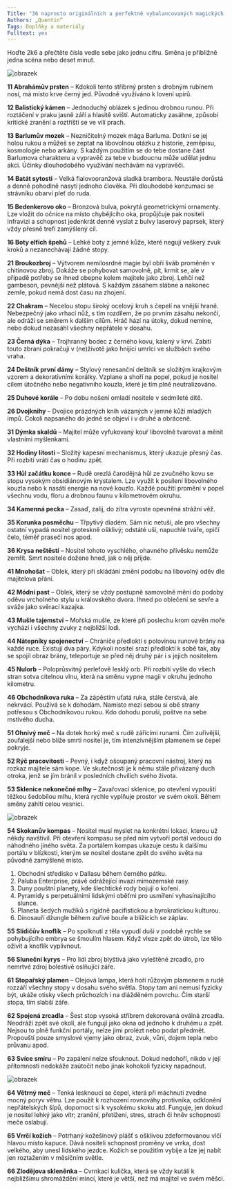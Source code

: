 ```yaml
---
Title: "36 naprosto originálních a perfektně vybalancovaných magických předmětů"
Authors: „Quentin“
Tags: Doplňky a materiály
Fulltext: yes
---
```

Hoďte 2k6 a přečtěte čísla vedle sebe jako jednu cifru. Směna je přibližně jedna scéna nebo deset minut.

![obrazek](rune-stones-1608031-12-opt.jpg)

__11	Abrahámův prsten__ – Kdokoli tento stříbrný prsten s drobným rubínem nosí, má místo krve černý jed. Původně využíváno k lovení upírů.

__12	Balistický kámen__ – Jednoduchý oblázek s jedinou drobnou runou. Při roztáčení v praku jasně září a hlasitě sviští. Automaticky zasáhne, způsobí kritické zranění a roztříští se ve vílí prach.

__13	Barlumův mozek__ – Nezničitelný mozek mága Barluma. Dotkni se jej holou rukou a můžeš se zeptat na libovolnou otázku z historie, zeměpisu, kosmologie nebo arkány. S každým použitím se do tebe dostane část Barlumova charakteru a vypravěč za tebe v budoucnu může udělat jednu akci. Účinky dlouhodobého využívání nechávám na vypravěči.

__14	Batát sytosti__ – Velká fialovooranžová sladká brambora. Neustále dorůstá a denně pohodlně nasytí jednoho člověka. Při dlouhodobé konzumaci se strávníku obarví pleť do ruda.

__15	Bedenkerovo oko__ – Bronzová bulva, pokrytá geometrickými ornamenty. Lze vložit do očnice na místo chybějícího oka, propůjčuje pak nositeli infravizi a schopnost jedenkrát denně vyslat z bulvy laserový paprsek, který vždy přesně trefí zamýšlený cíl.

__16	Boty elfích špehů__ – Lehké boty z jemné kůže, které negují veškerý zvuk kroků a nezanechávají žádné stopy.

__21	Broukozbroj__ – Výtvorem nemilosrdné magie byl obří šváb proměněn v chitinovou zbroj. Dokáže se pohybovat samovolně, pít, krmit se, ale v případě potřeby se ihned obepne kolem majitele jako zbroj. Lehčí než gambeson, pevnější než plátová. S každým zásahem slábne a nakonec zemře, pokud nemá dost času na zhojení.

__22	Chakram__ – Necelou stopu široký ocelový kruh s čepelí na vnější hraně. Nebezpečný jako vrhací nůž, s tím rozdílem, že po prvním zásahu nekončí, ale odráží se směrem k dalším cílům. Hráč hází na útoky, dokud nemine, nebo dokud nezasáhl všechny nepřátele v dosahu.

__23	Černá dýka__ – Trojhranný bodec z černého kovu, kalený v krvi. Zabití touto zbraní pokračují v (ne)životě jako hnijící umrlci ve službách svého vraha.

__24	Deštník první dámy__ – Stylový renesanční deštník se složitým krajkovým vzorem a dekorativními korálky. Vzplane a shoří na popel, pokud je nositel cílem útočného nebo negativního kouzla, které je tím plně neutralizováno.

__25	Duhové korále__ – Po dobu nošení omladí nositele v sedmileté dítě.

__26	Dvojknihy__ – Dvojice prázdných knih vázaných v jemné kůži mladých impů. Cokoli napsaného do jedné se objeví i v druhé a obráceně.

__31	Dýmka skaldů__ – Majitel může vyfukovaný kouř libovolně tvarovat a měnit vlastními myšlenkami.

__32	Hodiny lítosti__ – Složitý kapesní mechanismus, který ukazuje přesný čas. Při rozbití vrátí čas o hodinu zpět.

__33	Hůl začátku konce__ – Rudě orezlá čarodějná hůl ze zvučného kovu se stopu vysokým obsidiánovým krystalem. Lze využít k posílení libovolného kouzla nebo k nasátí energie na nové kouzlo. Každé použití promění v popel všechnu vodu, floru a drobnou faunu v kilometrovém okruhu.

__34	Kamenná pecka__ – Zasaď, zalij, do zítra vy­roste opevněná strážní věž.

__35	Korunka posměchu__ – Třpytivý diadém. Sám nic netuší, ale pro všechny ostatní vypadá nositel groteskně ošklivý; odstáté uši, napuchlé tváře, opičí čelo, téměř prasečí nos apod.

__36	Krysa neštěstí__ – Nositel tohoto vyschlého, ohavného přívěsku nemůže zemřít. Smrt nositele dožene hned, jak o něj přijde.

__41	Mnohošat__ – Oblek, který při skládání změní podobu na libovolný oděv dle majitelova přání.

__42	Módní past__ – Oblek, který se vždy postupně samovolně mění do podoby oděvu vrcholného stylu u královského dvora. Ihned po oblečení se sevře a sváže jako svěrací kazajka.

__43	Mušle tajemství__ – Mořská mušle, ze které při poslechu krom ozvěn moře vychází i všechny zvuky z nejbližší lodi.

__44	Nátepníky spojenectví__ – Chrániče předloktí s polovinou runové brány na každé ruce. Existují dva páry. Kdykoli nositel srazí předloktí k sobě tak, aby se spojil obraz brány, teleportuje se před něj druhý pár i s jejich nositelem.

__45	Nulorb__ – Poloprůsvitný perleťově lesklý orb. Při rozbití vyšle do všech stran sotva citelnou vlnu, která na směnu vypne magii v okruhu jednoho kilometru.

__46	Obchodníkova ruka__ – Za zápěstím uťatá ruka, stále čerstvá, ale nekrvácí. Používá se k dohodám. Namísto mezi sebou si obě strany potřesou s Obchodníkovou rukou. Kdo dohodu poruší, poštve na sebe mstivého ducha.

__51	Ohnivý meč__ – Na dotek horký meč s rudě zářícími runami. Čím zuřivější, zoufalejší nebo blíže smrti nositel je, tím intenzivnějším plamenem se čepel pokryje.

__52	Rýč pracovitosti__ – Pevný, i když ošoupaný pracovní nástroj, který na rozkaz majitele sám kope. Ve skutečnosti je k němu stále přivázaný duch otroka, jenž se jím bránil v posledních chvílích svého života.

__53	Sklenice nekonečné mlhy__ – Zavařovací sklenice, po otevření vypouští těžkou šedobílou mlhu, která rychle vyplňuje prostor ve svém okolí. Během směny zahltí celou vesnici.

![obrazek](map-of-the-world-42978-opt.jpg)

__54	Skokanův kompas__ – Nositel musí myslet na konkrétní lokaci, kterou už někdy navštívil. Při otevření kompasu se před ním vytvoří portál vedoucí do náhodného jiného světa. Za portálem kompas ukazuje cestu k dalšímu portálu v blízkosti, kterým se nositel dostane zpět do svého světa na původně zamýšlené místo.

1. Obchodní středisko v Dallasu během černého pátku.
1. Paluba Enterprise, právě odrážející invazi mimozemské rasy.
1. Duny pouštní planety, kde šlechtické rody bojují o koření.
1. Pyramidy s perpetuálními lidskými oběťmi pro usmíření vyhasínajícího slunce.
1. Planeta šedých mužíků s rigidně pacifistickou a byrokratickou kulturou.
1. Dinosauří džungle během zuřivé bouře a blížících se záplav.

__55	Slídičův knoflík__ – Po spolknutí z těla vypudí duši v podobě rychle se pohybujícího embrya se šmoulím hlasem. Když vleze zpět do útrob, lze tělo oživit a knoflík vyplivnout.

__56	Sluneční kyrys__ – Pro lidi zbroj blyštivá jako vyleštěné zrcadlo, pro nemrtvé zdroj bolestivě oslňující záře.

__61	Stopařský plamen__ – Olejová lampa, která hoří růžovým plamenem a rudě rozzáří všechny stopy v dosahu svého světla. Stopy tam ani nemusí fyzicky být, ukáže otisky všech průchozích i na dlážděném povrchu. Čím starší stopa, tím slabší záře.

__62	Spojená zrcadla__ – Šest stop vysoká stříbrem dekorovaná oválná zrcadla. Neodráží zpět své okolí, ale fungují jako okna od jednoho k druhému a zpět. Nejsou to plně funkční portály, nelze jimi prolézt nebo podat předmět. Propouští pouze smyslové vjemy jako obraz, zvuk, vůni, dojem tepla nebo průvanu apod.

__63	Svíce smíru__ – Po zapálení nelze sfouknout. Dokud nedohoří, nikdo v její přítomnosti nedokáže zaútočit nebo jinak kohokoli fyzicky napadnout.

![obrazek](sword-650183-960-720-opt.jpg)

__64	Větrný meč__ – Tenká lesknoucí se čepel, která při máchnutí zvedne mocný poryv větru. Lze použít k rozhození rovnováhy protivníka, odklonění nepřátelských šípů, dopomoct si k vysokému skoku atd. Funguje, jen dokud je nositel lehký jako vítr; zranění, přetížení, stres, strach či hněv schopnosti meče oslabují.

__65	Vrrčí kožich__ – Potrhaný kožešinový plášť s ošklivou zdeformovanou vlčí hlavou místo kapuce. Dává nositeli schopnost proměny ve vrrka, dost velkého, aby unesl lidského jezdce. Kožich se použitím vybije a lze jej nabít jen roztažením v měsíčním světle.

__66	Zlodějova skleněnka__ – Cvrnkací kulička, která se vždy kutálí k nejbližšímu shromáždění mincí, které je větší, než má majitel ve svém měšci.
